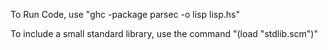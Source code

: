 To Run Code, use "ghc -package parsec -o lisp lisp.hs"

To include a small standard library, use the command "(load "stdlib.scm")"

